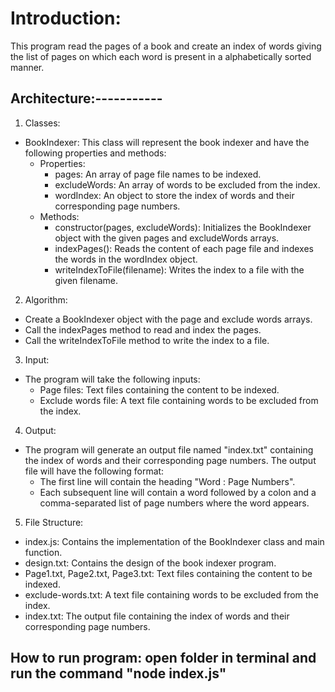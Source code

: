
# Introduction:
This program read the pages of a book and create an index of words giving the list of pages on which each word is present in a alphabetically sorted manner.


## Architecture:-----------
1. Classes:
- BookIndexer: This class will represent the book indexer and have the following properties and methods:
    - Properties:
        - pages: An array of page file names to be indexed.
        - excludeWords: An array of words to be excluded from the index.
        - wordIndex: An object to store the index of words and their corresponding page numbers.
    - Methods:
        - constructor(pages, excludeWords): Initializes the BookIndexer object with the given pages and excludeWords arrays.
        - indexPages(): Reads the content of each page file and indexes the words in the wordIndex object.
        - writeIndexToFile(filename): Writes the index to a file with the given filename.

2. Algorithm:
- Create a BookIndexer object with the page and exclude words arrays.
- Call the indexPages method to read and index the pages.
- Call the writeIndexToFile method to write the index to a file.

3. Input:
- The program will take the following inputs:
    - Page files: Text files containing the content to be indexed.
    - Exclude words file: A text file containing words to be excluded from the index.

4. Output:
- The program will generate an output file named "index.txt" containing the index of words and their corresponding page numbers. The output file will have the following format:
    - The first line will contain the heading "Word : Page Numbers".
    - Each subsequent line will contain a word followed by a colon and a comma-separated list of page numbers where the word appears.

5. File Structure:
- index.js: Contains the implementation of the BookIndexer class and main function.
- design.txt: Contains the design of the book indexer program.
- Page1.txt, Page2.txt, Page3.txt: Text files containing the content to be indexed.
- exclude-words.txt: A text file containing words to be excluded from the index.
- index.txt: The output file containing the index of words and their corresponding page numbers.

## How to run program: open folder in terminal and run the command "node index.js"
